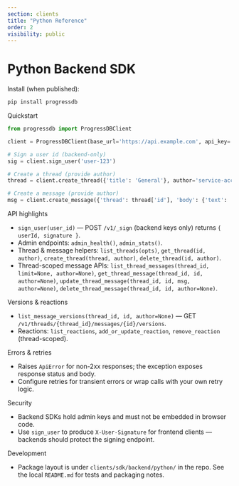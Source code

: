 ```yaml
---
section: clients
title: "Python Reference"
order: 2
visibility: public
---
```


# Python Backend SDK

Install (when published):

```bash
pip install progressdb
```

Quickstart

```py
from progressdb import ProgressDBClient

client = ProgressDBClient(base_url='https://api.example.com', api_key='ADMIN_KEY')

# Sign a user id (backend-only)
sig = client.sign_user('user-123')

# Create a thread (provide author)
thread = client.create_thread({'title': 'General'}, author='service-account')

# Create a message (provide author)
msg = client.create_message({'thread': thread['id'], 'body': {'text': 'hello'}}, author='service-account')
```

API highlights

- `sign_user(user_id)` — POST `/v1/_sign` (backend keys only) returns `{ userId, signature }`.
- Admin endpoints: `admin_health()`, `admin_stats()`.
- Thread & message helpers: `list_threads(opts)`, `get_thread(id, author)`, `create_thread(thread, author)`, `delete_thread(id, author)`.
- Thread-scoped message APIs: `list_thread_messages(thread_id, limit=None, author=None)`, `get_thread_message(thread_id, id, author=None)`, `update_thread_message(thread_id, id, msg, author=None)`, `delete_thread_message(thread_id, id, author=None)`.

Versions & reactions

- `list_message_versions(thread_id, id, author=None)` — GET `/v1/threads/{thread_id}/messages/{id}/versions`.
- Reactions: `list_reactions`, `add_or_update_reaction`, `remove_reaction` (thread-scoped).

Errors & retries

- Raises `ApiError` for non-2xx responses; the exception exposes response status and body.
- Configure retries for transient errors or wrap calls with your own retry logic.

Security

- Backend SDKs hold admin keys and must not be embedded in browser code.
- Use `sign_user` to produce `X-User-Signature` for frontend clients — backends should protect the signing endpoint.

Development

- Package layout is under `clients/sdk/backend/python/` in the repo. See the local `README.md` for tests and packaging notes.

